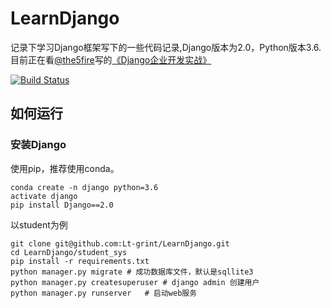 # LearnDjango
记录下学习Django框架写下的一些代码记录,Django版本为2.0，Python版本3.6.
目前正在看[@the5fire](https://github.com/the5fire)写的[《Django企业开发实战》](https://github.com/the5fire/django-practice-book)
<p>
<a href="https://travis-ci.org/Lt-grint/LearnDjango/">
    <img src="https://travis-ci.org/Lt-grint/LearnDjango.svg?branch=master" alt="Build Status">
</a>
</p>

## 如何运行
### 安装Django
使用pip，推荐使用conda。
```
conda create -n django python=3.6
activate django
pip install Django==2.0
```
以student为例
```
git clone git@github.com:Lt-grint/LearnDjango.git
cd LearnDjango/student_sys
pip install -r requirements.txt
python manager.py migrate # 成功数据库文件，默认是sqllite3
python manager.py createsuperuser # django admin 创建用户 
python manager.py runserver   # 启动web服务
```
